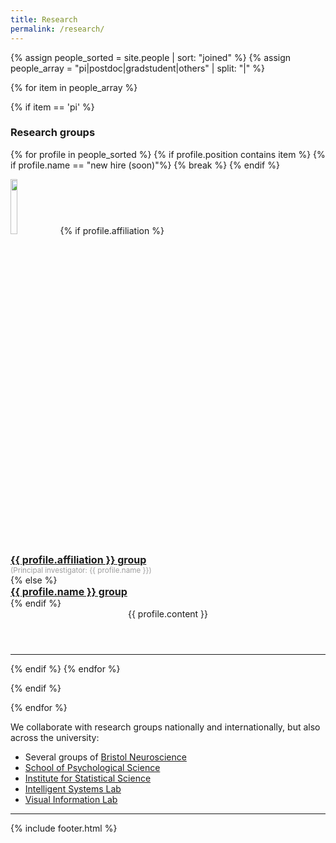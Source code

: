 ```yaml
---
title: Research
permalink: /research/
---
```


{% assign people_sorted = site.people | sort: "joined" %}
{% assign people_array = "pi|postdoc|gradstudent|others" | split: "|" %}


<!--
{% assign people_sorted = site.people | sort: "joined" %}
<ul>
{% for y in yearsSorted %}
  <li>{{ y.name }}
    <ul>
      {% assign yearTitlesSorted = y.items | sort: "title" %}
      {% for t in yearTitlesSorted %}
      <li>{{ t.title }}</li>
      {% endfor %}
    </ul>
  </li>
{% endfor %}
</ul>-->

{% for item in people_array %}

<div class="pos_header">
 {% if item == 'pi' %}
<h3>Research groups</h3>

<div class="content list people">
  {% for profile in people_sorted %}
    {% if profile.position contains item %}
    {% if profile.name == "new hire (soon)"%}
    	{% break %}
    {% endif %}
    <div class="list-item-people">
      <p class="list-post-title">
      	<!--{% if profile.avatar %}
        <a href="{{ site.baseurl }}{{ profile.url }}"><img width="200" height="230" src="{{site.baseurl}}/images/people/{{profile.avatar}}"></a>
        {% else %}
        <a href="{{ site.baseurl }}{{ profile.url }}"><img width="200" height="230" src="http://evansheline.com/wp-content/uploads/2011/02/facebook-Storm-Trooper.jpg"></a>
        {% endif %}-->
        <a href="{{profile.website}}"><img width="15%" height="15%" src="{{site.baseurl}}/images/people/{{profile.avatar}}"></a>
            {% if profile.affiliation %}
                  <a class="name" href="{{profile.website}}"><div style="text-align: left;"><font size="+0"><b>{{ profile.affiliation }} group</b></font></div></a>
                  <small><span style="color:#9d9d9d"><div style="text-align: left;">(Principal investigator: {{ profile.name }})</div></span></small>
            {% else %}
                  <a class="name" href="{{profile.website}}"><div style="text-align: left;"><font size="+0"><b>{{ profile.name }} group</b></font></div></a>
            {% endif %}
        <br><header class="text-left">{{ profile.content }}</header>      
        <hr>      
		</p>
    </div>    
    {% endif %}	
  {% endfor %}
</div>

 {% endif %}
</div>
{% endfor %}

We collaborate with research groups nationally and internationally, but also across the university:

<ul>
  <li>Several groups of <a href="http://www.bristol.ac.uk/neuroscience/" target="_blank">Bristol Neuroscience</a></li>
  <li><a href="http://www.bristol.ac.uk/psychology/" target="_blank">School of Psychological Science</a></li>
  <li><a href="https://www.bristolmathsresearch.org/statistical-science/" target="_blank">Institute for Statistical Science</a></li>
  <li><a href="http://intelligentsystems.bristol.ac.uk/" target="_blank">Intelligent Systems Lab</a></li>
  <li><a href="http://vilab.blogs.bristol.ac.uk/" target="_blank">Visual Information Lab</a></li>  
</ul>  

<hr>

{% include footer.html %}

